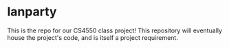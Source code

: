 # lanparty
This is the repo for our CS4550 class project!  This repository will eventually house the project's code, and is itself a project requirement.
